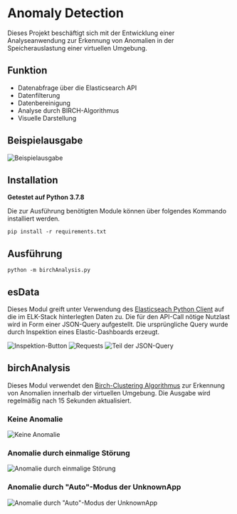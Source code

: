 # Anomaly Detection
Dieses Projekt beschäftigt sich mit der Entwicklung einer Analyseanwendung zur Erkennung von Anomalien in der Speicherauslastung einer virtuellen Umgebung.
## Funktion
- Datenabfrage über die Elasticsearch API
- Datenfilterung
- Datenbereinigung
- Analyse durch BIRCH-Algorithmus
- Visuelle Darstellung

## Beispielausgabe
![Beispielausgabe](https://user-images.githubusercontent.com/79086895/157311434-aa95ffcf-44ba-4be4-b2b7-52cef4d1e925.png)
## Installation
**Getestet auf Python 3.7.8**

Die zur Ausführung benötigten Module können über folgendes Kommando installiert werden.

```pip install -r requirements.txt```

## Ausführung
```python -m birchAnalysis.py```

## esData
Dieses Modul greift unter Verwendung des [Elasticseach Python Client](https://www.elastic.co/guide/en/elasticsearch/client/python-api/current/index.html) auf die im ELK-Stack hinterlegten Daten zu. Die für den API-Call nötige Nutzlast wird in Form einer JSON-Query aufgestellt. Die ursprüngliche Query wurde durch Inspektion eines Elastic-Dashboards erzeugt. 

![Inspektion-Button](https://user-images.githubusercontent.com/79086895/157314060-88cac56b-661d-467a-a55b-e554e1c9d8cf.png)
![Requests](https://user-images.githubusercontent.com/79086895/157314527-33d8f6e3-8051-483f-af8b-505d333aa077.png)
![Teil der JSON-Query](https://user-images.githubusercontent.com/79086895/157314337-cdcf07bd-8630-4a50-8bcd-7d883750b1bf.png)

## birchAnalysis
Dieses Modul verwendet den [Birch-Clustering Algorithmus](https://scikit-learn.org/stable/modules/clustering.html#birch) zur Erkennung von Anomalien innerhalb der virtuellen Umgebung. Die Ausgabe wird regelmäßig nach 15 Sekunden aktualisiert.
### Keine Anomalie
![Keine Anomalie](https://user-images.githubusercontent.com/79086895/157316249-31a6da94-9940-4d82-bb31-d65791bcf644.png)
### Anomalie durch einmalige Störung
![Anomalie durch einmalige Störung](https://user-images.githubusercontent.com/79086895/157316834-c38c1879-6856-41cc-a53d-5c7bbb6252be.png)
### Anomalie durch "Auto"-Modus der UnknownApp
![Anomalie durch "Auto"-Modus der UnknownApp](https://user-images.githubusercontent.com/79086895/157319432-987408d7-74d6-44b3-9013-c679e77004f4.png)


